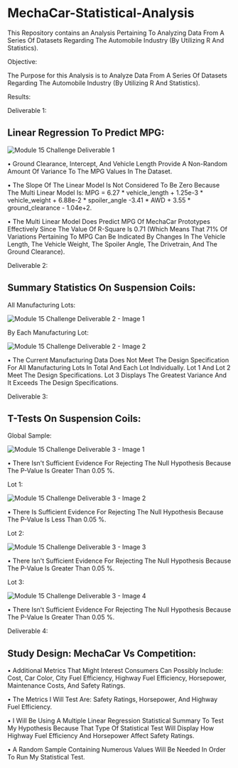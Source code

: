 # MechaCar-Statistical-Analysis


This Repository contains an Analysis Pertaining To Analyzing Data From A Series Of Datasets Regarding The Automobile Industry (By Utilizing R And Statistics).


Objective:


The Purpose for this Analysis is to Analyze Data From A Series Of Datasets Regarding The Automobile Industry (By Utilizing R And Statistics).


Results:


Deliverable 1:


## Linear Regression To Predict MPG:


![Module 15 Challenge Deliverable 1  ](https://user-images.githubusercontent.com/80506578/190884917-6efa23a9-8f13-4079-a980-91a495dd0fcd.png)


• Ground Clearance, Intercept, And Vehicle Length Provide A Non-Random Amount Of Variance To The MPG Values In The Dataset. 

• The Slope Of The Linear Model Is Not Considered To Be Zero Because The Multi Linear Model Is: MPG = 6.27 * vehicle_length + 1.25e-3 * vehicle_weight + 6.88e-2 * spoiler_angle -3.41 * AWD + 3.55 * ground_clearance - 1.04e+2. 

• The Multi Linear Model Does Predict MPG Of MechaCar Prototypes Effectively Since The Value Of R-Square Is 0.71 (Which Means That 71% Of Variations Pertaining To MPG Can Be Indicated By Changes In The Vehicle Length, The Vehicle Weight, The Spoiler Angle, The Drivetrain, And The Ground Clearance). 



Deliverable 2:


## Summary Statistics On Suspension Coils:


All Manufacturing Lots:


![Module 15 Challenge Deliverable 2 - Image 1  ](https://user-images.githubusercontent.com/80506578/190885353-3f016964-4d0f-4c15-9430-9b2ccefceb8f.png)


By Each Manufacturing Lot: 


![Module 15 Challenge Deliverable 2 - Image 2  ](https://user-images.githubusercontent.com/80506578/190885380-550ccd7a-d503-4e80-a0ee-2a30a976e6c7.png)


• The Current Manufacturing Data Does Not Meet The Design Specification For All Manufacturing Lots In Total And Each Lot Individually. Lot 1 And Lot 2 Meet The Design Specifications. Lot 3 Displays The Greatest Variance And It Exceeds The Design Specifications.



Deliverable 3: 


## T-Tests On Suspension Coils:


Global Sample: 


![Module 15 Challenge Deliverable 3 - Image 1](https://user-images.githubusercontent.com/80506578/190885680-a5cbe98d-47f7-4625-b733-b898e70937b7.png)


• There Isn't Sufficient Evidence For Rejecting The Null Hypothesis Because The P-Value Is Greater Than 0.05 %. 


Lot 1: 


![Module 15 Challenge Deliverable 3 - Image 2  ](https://user-images.githubusercontent.com/80506578/190885798-36f36f0d-1af5-4458-a2ca-3d7cecbf60d4.png)


• There Is Sufficient Evidence For Rejecting The Null Hypothesis Because The P-Value Is Less Than 0.05 %. 


Lot 2: 


![Module 15 Challenge Deliverable 3 - Image 3  ](https://user-images.githubusercontent.com/80506578/190885839-2b83410c-4ae1-4aa4-ad2b-8118ce614c20.png)


• There Isn't Sufficient Evidence For Rejecting The Null Hypothesis Because The P-Value Is Greater Than 0.05 %. 


 Lot 3:
 
 
 ![Module 15 Challenge Deliverable 3 - Image 4  ](https://user-images.githubusercontent.com/80506578/190885890-6250e894-6275-4848-887d-d98fe11afd03.png)
 
 
 • There Isn't Sufficient Evidence For Rejecting The Null Hypothesis Because The P-Value Is Greater Than 0.05 %. 
 
 
 
 Deliverable 4: 
 
 
 ## Study Design: MechaCar Vs Competition:
 
 
 • Additional Metrics That Might Interest Consumers Can Possibly Include: Cost, Car Color, City Fuel Efficiency, Highway Fuel Efficiency, Horsepower, Maintenance Costs, And Safety Ratings.
 
 • The Metrics I Will Test Are: Safety Ratings, Horsepower, And Highway Fuel Efficiency.
 
 • I Will Be Using A Multiple Linear Regression Statistical Summary To Test My Hypothesis Because That Type Of Statistical Test Will Display How Highway Fuel Efficiency And Horsepower Affect Safety Ratings. 
 
 • A Random Sample Containing Numerous Values Will Be Needed In Order To Run My Statistical Test.  









